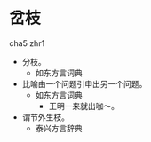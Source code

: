 # 岔枝
cha5 zhr1
+ 分枝。
  * 如东方言词典
+ 比喻由一个问题引申出另一个问题。
  * 如东方言词典
    - 王明一来就出咖～。
+ 谓节外生枝。
  * 泰兴方言辞典
<!--
泰兴词条叉枝
-->
